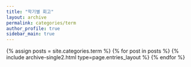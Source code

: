 ```yaml
---
title: "학기별 회고"
layout: archive
permalink: categories/term
author_profile: true
sidebar_main: true
---
```



{% assign posts = site.categories.term %}
{% for post in posts %} {% include archive-single2.html type=page.entries_layout %} {% endfor %}